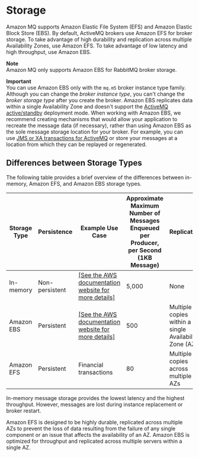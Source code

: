 # Storage<a name="broker-storage"></a>

Amazon MQ supports Amazon Elastic File System \(EFS\) and Amazon Elastic Block Store \(EBS\)\. By default, ActiveMQ brokers use Amazon EFS for broker storage\. To take advantage of high durability and replication across multiple Availability Zones, use Amazon EFS\. To take advantage of low latency and high throughput, use Amazon EBS\.

**Note**  
Amazon MQ only supports Amazon EBS for RabbitMQ broker storage\.

**Important**  
You can use Amazon EBS only with the `mq.m5` broker instance type family\.
Although you can change the *broker instance type*, you can't change the *broker storage type* after you create the broker\.
Amazon EBS replicates data within a single Availability Zone and doesn't support the [ActiveMQ active/standby](active-standby-broker-deployment.md) deployment mode\.
When working with Amazon EBS, we recommend creating mechanisms that would allow your application to recreate the message data \(if necessary\), rather than using Amazon EBS as the sole message storage location for your broker\. For example, you can use [JMS or XA transactions for ActiveMQ](https://activemq.apache.org/how-do-transactions-work) or store your messages at a location from which they can be replayed or regenerated\.

## Differences between Storage Types<a name="differences-between-storage-types"></a>

The following table provides a brief overview of the differences between in\-memory, Amazon EFS, and Amazon EBS storage types\.


| Storage Type | Persistence | Example Use Case | Approximate Maximum Number of Messages Enqueued per Producer, per Second \(1KB Message\) | Replication | 
| --- | --- | --- | --- | --- | 
| In\-memory | Non\-persistent |  [\[See the AWS documentation website for more details\]](http://docs.aws.amazon.com/amazon-mq/latest/developer-guide/broker-storage.html)  | 5,000 | None | 
| Amazon EBS | Persistent |  [\[See the AWS documentation website for more details\]](http://docs.aws.amazon.com/amazon-mq/latest/developer-guide/broker-storage.html)  | 500 | Multiple copies within a single Availability Zone \(AZ\) | 
| Amazon EFS | Persistent | Financial transactions | 80 | Multiple copies across multiple AZs | 

In\-memory message storage provides the lowest latency and the highest throughput\. However, messages are lost during instance replacement or broker restart\.

Amazon EFS is designed to be highly durable, replicated across multiple AZs to prevent the loss of data resulting from the failure of any single component or an issue that affects the availability of an AZ\. Amazon EBS is optimized for throughput and replicated across multiple servers within a single AZ\.